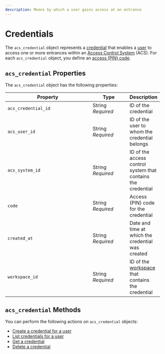 ```yaml
---
description: Means by which a user gains access at an entrance
---
```


# Credentials

The `acs_credential` object represents a [credential](../../../products/access-systems/issuing-credentials.md) that enables a [user](../../../products/access-systems/#what-is-a-user) to access one or more entrances within an [Access Control System](../../../products/access-systems/) (ACS). For each `acs_credential` object, you define an [access (PIN) code](../../../products/smart-locks/access-codes/).

## `acs_credential` Properties

The `acs_credential` object has the following properties:

<table><thead><tr><th width="293">Property</th><th width="114">Type</th><th>Description</th></tr></thead><tbody><tr><td><code>acs_credential_id</code></td><td>String<br><em>Required</em></td><td>ID of the credential</td></tr><tr><td><code>acs_user_id</code></td><td>String<br><em>Required</em></td><td>ID of the user to whom the credential belongs</td></tr><tr><td><code>acs_system_id</code></td><td>String<br><em>Required</em></td><td>ID of the access control system that contains the credential</td></tr><tr><td><code>code</code></td><td>String<br><em>Required</em></td><td>Access (PIN) code for the credential</td></tr><tr><td><code>created_at</code></td><td>String<br><em>Required</em></td><td>Date and time at which the credential was created</td></tr><tr><td><code>workspace_id</code></td><td>String<br><em>Required</em></td><td>ID of the <a href="../../../core-concepts/workspaces.md">workspace</a> that contains the credential</td></tr></tbody></table>

## `acs_credential` Methods

You can perform the following actions on `acs_credential` objects:

* [Create a credential for a user](create-credential-for-user.md)
* [List credentials for a user](list-credentials-for-user.md)
* [Get a credential](get-credential.md)
* [Delete a credential](delete-credential.md)
